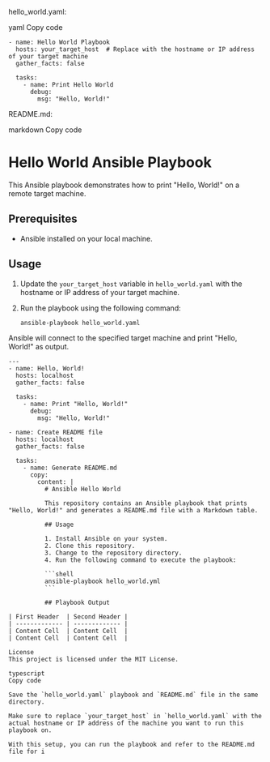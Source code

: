 hello_world.yaml:

yaml
Copy code
```---
- name: Hello World Playbook
  hosts: your_target_host  # Replace with the hostname or IP address of your target machine
  gather_facts: false

  tasks:
    - name: Print Hello World
      debug:
        msg: "Hello, World!"
```
README.md:

markdown
Copy code
# Hello World Ansible Playbook

This Ansible playbook demonstrates how to print "Hello, World!" on a remote target machine.

## Prerequisites

- Ansible installed on your local machine.

## Usage

1. Update the `your_target_host` variable in `hello_world.yaml` with the hostname or IP address of your target machine.

2. Run the playbook using the following command:

   ```bash
   ansible-playbook hello_world.yaml
Ansible will connect to the specified target machine and print "Hello, World!" as output.
```
---
- name: Hello, World!
  hosts: localhost
  gather_facts: false

  tasks:
    - name: Print "Hello, World!"
      debug:
        msg: "Hello, World!"

- name: Create README file
  hosts: localhost
  gather_facts: false

  tasks:
    - name: Generate README.md
      copy:
        content: |
          # Ansible Hello World

          This repository contains an Ansible playbook that prints "Hello, World!" and generates a README.md file with a Markdown table.

          ## Usage

          1. Install Ansible on your system.
          2. Clone this repository.
          3. Change to the repository directory.
          4. Run the following command to execute the playbook:

          ```shell
          ansible-playbook hello_world.yml
          ```

          ## Playbook Output

| First Header  | Second Header |
| ------------- | ------------- |
| Content Cell  | Content Cell  |
| Content Cell  | Content Cell  |

License
This project is licensed under the MIT License.

typescript
Copy code

Save the `hello_world.yaml` playbook and `README.md` file in the same directory.

Make sure to replace `your_target_host` in `hello_world.yaml` with the actual hostname or IP address of the machine you want to run this playbook on.

With this setup, you can run the playbook and refer to the README.md file for i

